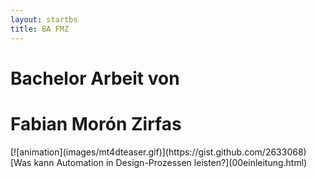 ```yaml
---
layout: startbs
title: BA FMZ
---
```

<h1 id="fittext1">Bachelor Arbeit von</h1>

<h1 id="fittext2">Fabian Morón Zirfas</h1>
[![animation](images/mt4dteaser.gif)](https://gist.github.com/2633068)  
[Was kann Automation in Design-Prozessen leisten?](00einleitung.html)  
